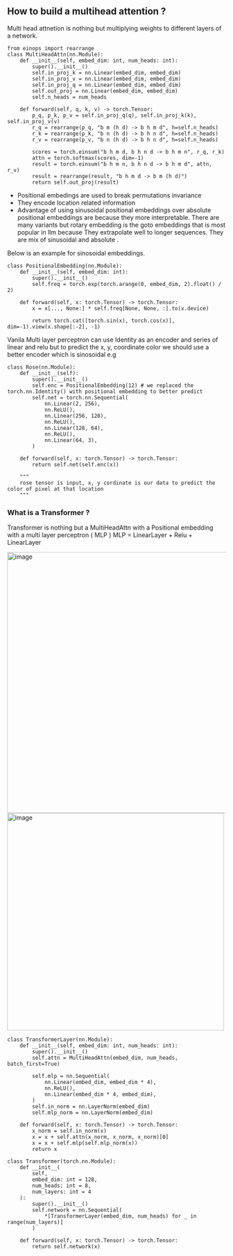 <!-- Draft -->
## How to build a multihead attention ?

Multi head attnetion is nothing but multiplying weights to different layers of a network.

```
from einops import rearrange
class MultiHeadAttn(nn.Module):
    def __init__(self, embed_dim: int, num_heads: int):
        super().__init__()
        self.in_proj_k = nn.Linear(embed_dim, embed_dim)
        self.in_proj_v = nn.Linear(embed_dim, embed_dim)
        self.in_proj_q = nn.Linear(embed_dim, embed_dim)
        self.out_proj = nn.Linear(embed_dim, embed_dim)
        self.n_heads = num_heads

    def forward(self, q, k, v) -> torch.Tensor:
        p_q, p_k, p_v = self.in_proj_q(q), self.in_proj_k(k), self.in_proj_v(v)
        r_q = rearrange(p_q, "b m (h d) -> b h m d", h=self.n_heads)
        r_k = rearrange(p_k, "b n (h d) -> b h n d", h=self.n_heads)
        r_v = rearrange(p_v, "b n (h d) -> b h n d", h=self.n_heads)

        scores = torch.einsum("b h m d, b h n d -> b h m n", r_q, r_k)
        attn = torch.softmax(scores, dim=-1)
        result = torch.einsum("b h m n, b h n d -> b h m d", attn, r_v)
        result = rearrange(result, "b h m d -> b m (h d)")
        return self.out_proj(result)
```

- Positional embedings are used to break permutations invariance
- They encode location related information
- Advantage of using sinusoidal positional embeddings over absolute positional embeddings are because they more interpretable. There are many variants but rotary embedding is the goto embeddings that is most popular in llm because They extrapolate well to longer sequences. They are mix of sinusoidal and absolute .

Below is an example for sinosoidal embeddings.

```
class PositionalEmbedding(nn.Module):
    def __init__(self, embed_dim: int):
        super().__init__()
        self.freq = torch.exp(torch.arange(0, embed_dim, 2).float() / 2)

    def forward(self, x: torch.Tensor) -> torch.Tensor:
        x = x[..., None:] * self.freq[None, None, :].to(x.device)
        
        return torch.cat([torch.sin(x), torch.cos(x)], dim=-1).view(x.shape[:-2], -1)

```

Vanila Multi layer perceptron can use Identity as an encoder and series of linear and relu but to predict the x, y, coordinate color we should use a better encoder which is sinosoidal e.g

```
class Rose(nn.Module):
    def __init__(self):
        super().__init__()
        self.enc = PositionalEmbedding(12) # we replaced the torch.nn.Identity() with positional embedding to better predict
        self.net = torch.nn.Sequential(
            nn.Linear(2, 256),
            nn.ReLU(),
            nn.Linear(256, 128),
            nn.ReLU(),
            nn.Linear(128, 64),
            nn.ReLU(),
            nn.Linear(64, 3),
        )

    def forward(self, x: torch.Tensor) -> torch.Tensor:
        return self.net(self.enc(x))
    
    """
    rose tensor is input, x, y cordinate is our data to predict the color of pixel at that location
    """

```

### What is a Transformer ?
Transformer is nothing but a MultiHeadAttn with a Positional embedding with a multi layer perceptron ( MLP ) 
MLP = LinearLayer + Relu + LinearLayer

<img width="600" alt="image" src="https://github.com/user-attachments/assets/1998ca6a-2780-4f90-8897-bcc0b1336394" />

<img width="500" alt="image" src="https://github.com/user-attachments/assets/22c44677-a073-4d81-8ae1-c9580016f472" />

```
class TransformerLayer(nn.Module):
    def __init__(self, embed_dim: int, num_heads: int):
        super().__init__()
        self.attn = MultiHeadAttn(embed_dim, num_heads, batch_first=True)

        self.mlp = nn.Sequential(
            nn.Linear(embed_dim, embed_dim * 4),
            nn.ReLU(),
            nn.Linear(embed_dim * 4, embed_dim),
        )
        self.in_norm = nn.LayerNorm(embed_dim)
        self.mlp_norm = nn.LayerNorm(embed_dim)

    def forward(self, x: torch.Tensor) -> torch.Tensor:
        x_norm = self.in_norm(x)
        x = x + self.attn(x_norm, x_norm, x_norm)[0]
        x = x + self.mlp(self.mlp_norm(x))
        return x
    
class Transformer(torch.nn.Module):
    def __init__(
        self,
        embed_dim: int = 128,
        num_heads: int = 8,
        num_layers: int = 4
    ):
        super().__init__()
        self.network = nn.Sequential(
            *[TransformerLayer(embed_dim, num_heads) for _ in range(num_layers)]
        )

    def forward(self, x: torch.Tensor) -> torch.Tensor:
        return self.network(x)
```
